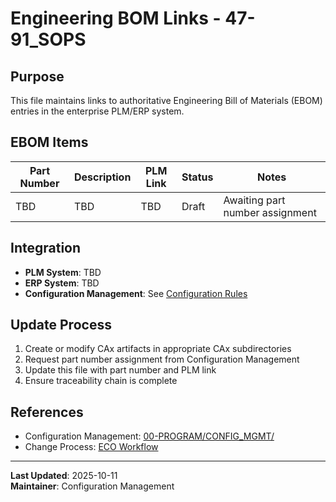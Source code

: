 # Engineering BOM Links - 47-91_SOPS

## Purpose

This file maintains links to authoritative Engineering Bill of Materials (EBOM) entries in the enterprise PLM/ERP system.

## EBOM Items

| Part Number | Description | PLM Link | Status | Notes |
|------------|-------------|----------|---------|-------|
| TBD | TBD | TBD | Draft | Awaiting part number assignment |

## Integration

- **PLM System**: TBD
- **ERP System**: TBD
- **Configuration Management**: See [Configuration Rules](../../../../../../../00-PROGRAM/CONFIG_MGMT/)

## Update Process

1. Create or modify CAx artifacts in appropriate CAx subdirectories
2. Request part number assignment from Configuration Management
3. Update this file with part number and PLM link
4. Ensure traceability chain is complete

## References

- Configuration Management: [00-PROGRAM/CONFIG_MGMT/](../../../../../../../00-PROGRAM/CONFIG_MGMT/)
- Change Process: [ECO Workflow](../../../../../../../00-PROGRAM/CONFIG_MGMT/06-CHANGES/02-WORKFLOW/ECO_WORKFLOW.md)

---

**Last Updated**: 2025-10-11  
**Maintainer**: Configuration Management
